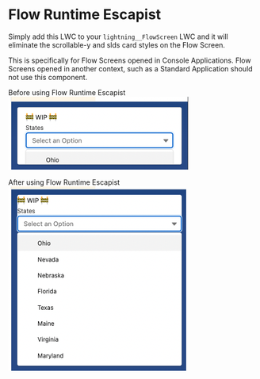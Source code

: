 # Flow Runtime Escapist

Simply add this LWC to your `lightning__FlowScreen` LWC and it will eliminate the scrollable-y and slds card styles on the Flow Screen.

This is specifically for Flow Screens opened in Console Applications. Flow Screens opened in another context, such as a Standard Application should not use this component.

Before using Flow Runtime Escapist
![before](images/before.png)

After using Flow Runtime Escapist
![after](images/after.png)